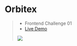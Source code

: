 # Orbitex
>- Frontend Challenge 01
>- [Live Demo](http://orbitex.kwst.net/site/index6.html)
> <img src="https://media.giphy.com/media/MZW5o8f5RaH0Q/giphy.gif">
